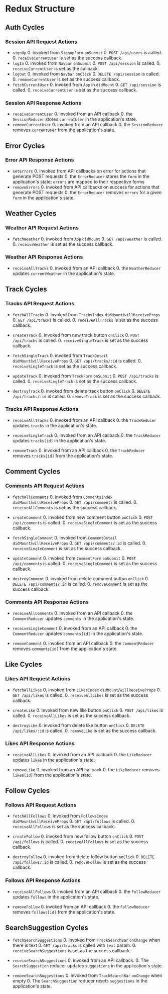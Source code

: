 # Redux Structure

## Auth Cycles

### Session API Request Actions

* `signUp`
  0. invoked from `SignupForm` `onSubmit`
  0. `POST /api/users` is called.
  0. `receiveCurrentUser` is set as the success callback.
* `logIn`
  0. invoked from `Navbar` `onSubmit`
  0. `POST /api/session` is called.
  0. `receiveCurrentUser` is set as the callback.
* `logOut`
  0. invoked from `Navbar` `onClick`
  0. `DELETE /api/session` is called.
  0. `removeCurrentUser` is set as the success callback.
* `fetchCurrentUser`
  0. invoked from `App` in `didMount`
  0. `GET /api/session` is called.
  0. `receiveCurrentUser` is set as the success callback.

### Session API Response Actions

* `receiveCurrentUser`
  0. invoked from an API callback
  0. the `SessionReducer` stores `currentUser` in the application's state.
* `removeCurrentUser`
  0. invoked from an API callback
  0. the `SessionReducer` removes `currentUser` from the application's state.

## Error Cycles

### Error API Response Actions
* `setErrors`
  0. invoked from API callbacks on error for actions that generate POST requests
  0. the `ErrorReducer` stores the `form` in the application's state; `errors` are mapped to their respective forms
* `removeErrors`
  0. invoked from API callbacks on success for actions that generate POST requests
  0. the `ErrorReducer` removes `errors` for a given `form` in the application's state.

## Weather Cycles

### Weather API Request Actions
* `fetchWeather`
  0. invoked from `App` `didMount`
  0. `GET /api/weather` is called.
  0. `receiveWeather` is set as the success callback.

### Weather API Response Actions

* `receiveAllTracks`
  0. invoked from an API callback
  0. the `WeatherReducer` updates `currentWeather` in the application's state.

## Track Cycles

### Tracks API Request Actions

* `fetchAllTracks`
  0. invoked from `TracksIndex` `didMount`/`willReceiveProps`
  0. `GET /api/tracks` is called.
  0. `receiveAllTracks` is set as the success callback.

* `createTrack`
  0. invoked from new track button `onClick`
  0. `POST /api/tracks` is called.
  0. `receiveSingleTrack` is set as the success callback.

* `fetchSingleTrack`
  0. invoked from `TrackDetail` `didMount`/`willReceiveProps`
  0. `GET /api/tracks/:id` is called.
  0. `receiveSingleTrack` is set as the success callback.

* `updateTrack`
  0. invoked from `TrackForm` `onSubmit`
  0. `POST /api/tracks` is called.
  0. `receiveSingleTrack` is set as the success callback.

* `destroyTrack`
  0. invoked from delete track button `onClick`
  0. `DELETE /api/tracks/:id` is called.
  0. `removeTrack` is set as the success callback.

### Tracks API Response Actions

* `receiveAllTracks`
  0. invoked from an API callback
  0. the `TrackReducer` updates `tracks` in the application's state.

* `receiveSingleTrack`
  0. invoked from an API callback
  0. the `TrackReducer` updates `tracks[id]` in the application's state.

* `removeTrack`
  0. invoked from an API callback
  0. the `TrackReducer` removes `tracks[id]` from the application's state.

## Comment Cycles

### Comments API Request Actions

* `fetchAllComments`
  0. invoked from `CommentsIndex` `didMount`/`willReceiveProps`
  0. `GET /api/comments` is called.
  0. `receiveAllComments` is set as the success callback.

* `createComment`
  0. invoked from new comment button `onClick`
  0. `POST /api/comments` is called.
  0. `receiveSingleComment` is set as the success callback.

* `fetchSingleComment`
  0. invoked from `CommentDetail` `didMount`/`willReceiveProps`
  0. `GET /api/comments/:id` is called.
  0. `receiveSingleComment` is set as the success callback.

* `updateComment`
  0. invoked from `CommentForm` `onSubmit`
  0. `POST /api/comments` is called.
  0. `receiveSingleComment` is set as the success callback.

* `destroyComment`
  0. invoked from delete comment button `onClick`
  0. `DELETE /api/comments/:id` is called.
  0. `removeComment` is set as the success callback.

### Comments API Response Actions

* `receiveAllComments`
  0. invoked from an API callback
  0. the `CommentReducer` updates `comments` in the application's state.

* `receiveSingleComment`
  0. invoked from an API callback
  0. the `CommentReducer` updates `comments[id]` in the application's state.

* `removeComment`
  0. invoked from an API callback
  0. the `CommentReducer` removes `comments[id]` from the application's state.

## Like Cycles

### Likes API Request Actions

* `fetchAllLikes`
  0. invoked from `LikesIndex` `didMount`/`willReceiveProps`
  0. `GET /api/likes` is called.
  0. `receiveAllLikes` is set as the success callback.

* `createLike`
  0. invoked from new like button `onClick`
  0. `POST /api/likes` is called.
  0. `receiveAllLikes` is set as the success callback.

* `destroyLike`
  0. invoked from delete like button `onClick`
  0. `DELETE /api/likes/:id` is called.
  0. `removeLike` is set as the success callback.

### Likes API Response Actions

* `receiveAllLikes`
  0. invoked from an API callback
  0. the `LikeReducer` updates `likes` in the application's state.

* `removeLike`
  0. invoked from an API callback
  0. the `LikeReducer` removes `likes[id]` from the application's state.

## Follow Cycles

### Follows API Request Actions

* `fetchAllFollows`
  0. invoked from `FollowsIndex` `didMount`/`willReceiveProps`
  0. `GET /api/follows` is called.
  0. `receiveAllFollows` is set as the success callback.

* `createFollow`
  0. invoked from new follow button `onClick`
  0. `POST /api/follows` is called.
  0. `receiveAllFollows` is set as the success callback.

* `destroyFollow`
  0. invoked from delete follow button `onClick`
  0. `DELETE /api/follows/:id` is called.
  0. `removeFollow` is set as the success callback.

### Follows API Response Actions

* `receiveAllFollows`
  0. invoked from an API callback
  0. the `FollowReducer` updates `follows` in the application's state.

* `removeFollow`
  0. invoked from an API callback
  0. the `FollowReducer` removes `follows[id]` from the application's state.

## SearchSuggestion Cycles

* `fetchSearchSuggestions`
  0. invoked from `TrackSearchBar` `onChange` when there is text
  0. `GET /api/tracks` is called with `text` param.
  0. `receiveSearchSuggestions` is set as the success callback.

* `receiveSearchSuggestions`
  0. invoked from an API callback.
  0. The `SearchSuggestion` reducer updates `suggestions` in the application's state.

* `removeSearchSuggestions`
  0. invoked from `TrackSearchBar` `onChange` when empty
  0. The `SearchSuggestion` reducer resets `suggestions` in the application's state.
